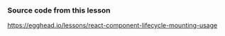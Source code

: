 ### Source code from this lesson
https://egghead.io/lessons/react-component-lifecycle-mounting-usage



